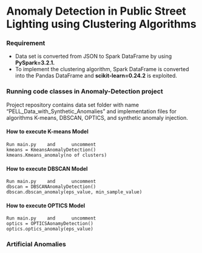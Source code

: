 # Anomaly Detection in Public Street Lighting using Clustering Algorithms
### Requirement
- Data set is converted from JSON to Spark DataFrame by using **PySpark=3.2.1.**
- To implement the clustering algorithm, Spark DataFrame is converted into the Pandas DataFrame and **scikit-learn=0.24.2** is exploited.
### Running code classes in Anomaly-Detection project
Project repository contains data set folder with name “PELL_Data_with_Synthetic_Anomalies” and implementation files for algorithms K-means, DBSCAN, OPTICS, and synthetic anomaly injection.
#### How to execute K-means Model
```
Run main.py    and      uncomment
kmeans = KmeansAnomalyDetection()
kmeans.Kmeans_anomaly(no of clusters)
```
#### How to execute DBSCAN Model
```
Run main.py    and      uncomment
dbscan = DBSCANAnomalyDetection()
dbscan.dbscan_anomaly(eps_value, min_sample_value)
```
#### How to execute OPTICS Model
```
Run main.py    and      uncomment
optics = OPTICSAonamyDetection()
optics.optics_anomaly(eps_value)
```
### Artificial Anomalies
